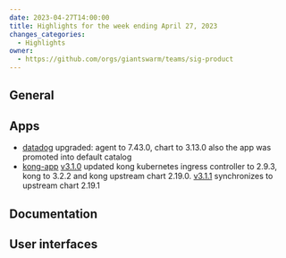 ```yaml
---
date: 2023-04-27T14:00:00
title: Highlights for the week ending April 27, 2023
changes_categories:
  - Highlights
owner:
  - https://github.com/orgs/giantswarm/teams/sig-product
---
```


## General

## Apps

- [datadog](https://github.com/giantswarm/datadog-app) upgraded: agent to 7.43.0, chart to 3.13.0 also the app was promoted into default catalog
- [kong-app](https://github.com/giantswarm/kong-app) [v3.1.0](https://github.com/giantswarm/kong-app/releases/tag/v3.1.0) updated kong kubernetes ingress controller to 2.9.3, kong to 3.2.2 and kong upstream chart 2.19.0. [v3.1.1](https://github.com/giantswarm/kong-app/releases/tag/v3.1.1) synchronizes to upstream chart 2.19.1

## Documentation

## User interfaces
